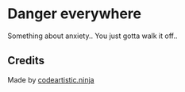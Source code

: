 Danger everywhere
=================
Something about anxiety.. You just gotta walk it off..

Credits
-------
Made by [codeartistic.ninja](http://the.codeartistic.ninja/)
